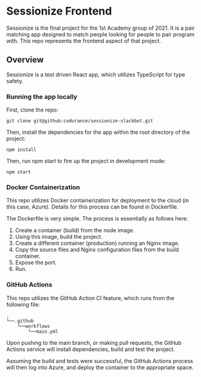 
# Sessionize Frontend

Sessionize is the final project for the 1st Academy group of 2021. It is a pair matching app designed to match people looking for people to pair program with.
This repo represents the frontend aspect of that project.

## Overview

Sessionize is a test driven React app, which utilizes TypeScript for type safety.

### Running the app locally

First, clone the repo:

```shellscript
git clone git@github:codurance/sessionize-slackbot.git
```

Then, install the dependencies for the app within the root directory of the project:

```shellscript
npm install
```

Then, run npm start to fire up the project in development mode:

```shellscript
npm start
```

### Docker Containerization

This repo utilizes Docker containerization for deployment to the cloud (in this case, Azure). Details for this process can be found in Dockerfile.

The Dockerfile is very simple. The process is essentially as follows here:

1. Create a container (build) from the node image.
2. Using this image, build the project.
3. Create a different container (production) running an Nginx image.
4. Copy the source files and Nginx configuration files from the build container.
5. Expose the port.
6. Run.

### GitHub Actions

This repo utilizes the GitHub Action CI feature, which runs from the following file:

```
.
└──.github
    └──workflows
        └──main.yml
```

Upon pushing to the main branch, or making pull requests, the GitHub Actions service will install dependencies, build and test the project.

Assuming the build and tests were successful, the GitHub Actions process will then log into Azure, and deploy the container to the appropriate space.

